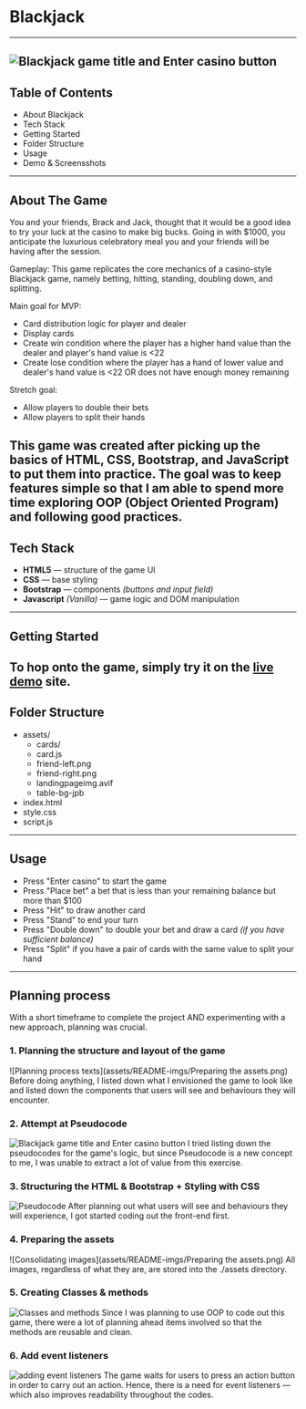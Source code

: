# Blackjack
---
![Blackjack game title and Enter casino button](assets/README-imgs/landing-pg.png)
---
## Table of Contents
- About Blackjack
- Tech Stack
- Getting Started
- Folder Structure
- Usage
- Demo & Screensshots
---
## About The Game
You and your friends, Brack and Jack, thought that it would be a good idea to try your luck at the casino to make big bucks. Going in with $1000, you anticipate the luxurious celebratory meal you and your friends will be having after the session.

Gameplay: This game replicates the core mechanics of a casino-style Blackjack game, namely betting, hitting, standing, doubling down, and splitting.

Main goal for MVP:
- Card distribution logic for player and dealer
- Display cards
- Create win condition where the player has a higher hand value than the dealer and player's hand value is <22
- Create lose condition where the player has a hand of lower value and dealer's hand value is <22 OR does not have enough money remaining

Stretch goal:
- Allow players to double their bets
- Allow players to split their hands


This game was created after picking up the basics of HTML, CSS, Bootstrap, and JavaScript to put them into practice. The goal was to keep features simple so that I am able to spend more time exploring OOP (Object Oriented Program) and following good practices.
---
## Tech Stack
- **HTML5** — structure of the game UI
- **CSS** — base styling
- **Bootstrap** — components *(buttons and input field)*
- **Javascript** *(Vanilla)* — game logic and DOM manipulation
---
## Getting Started
To hop onto the game, simply try it on the [live demo](https://chickenonsteak.github.io/project-1-blackjack/) site.
---
## Folder Structure
- assets/
    - cards/
    - card.js
    - friend-left.png
    - friend-right.png
    - landingpageimg.avif
    - table-bg-jpb
- index.html
- style.css
- script.js
---
## Usage
- Press "Enter casino" to start the game
- Press "Place bet" a bet that is less than your remaining balance but more than $100
- Press "Hit" to draw another card
- Press "Stand" to end your turn
- Press "Double down" to double your bet and draw a card *(if you have sufficient balance)*
- Press "Split" if you have a pair of cards with the same value to split your hand
---
## Planning process
With a short timeframe to complete the project AND experimenting with a new approach, planning was crucial.
### 1. Planning the structure and layout of the game
![Planning process texts](assets/README-imgs/Preparing the assets.png)
Before doing anything, I listed down what I envisioned the game to look like and listed down the components that users will see and behaviours they will encounter.

### 2. Attempt at Pseudocode
![Blackjack game title and Enter casino button](assets/README-imgs/landing-pg.png)
I tried listing down the pseudocodes for the game's logic, but since Pseudocode is a new concept to me, I was unable to extract a lot of value from this exercise.

### 3. Structuring the HTML & Bootstrap + Styling with CSS
![Pseudocode](assets/README-imgs/pseudocode.png)
After planning out what users will see and behaviours they will experience, I got started coding out the front-end first.

### 4. Preparing the assets
![Consolidating images](assets/README-imgs/Preparing the assets.png)
All images, regardless of what they are, are stored into the ./assets directory.

### 5. Creating Classes & methods
![Classes and methods](assets/README-imgs/Classes-and-methods.png)
Since I was planning to use OOP to code out this game, there were a lot of planning ahead items involved so that the methods are reusable and clean.

### 6. Add event listeners
![adding event listeners](assets/README-imgs/eventlisteners.png)
The game waits for users to press an action button in order to carry out an action. Hence, there is a need for event listeners — which also improves readability throughout the codes.


